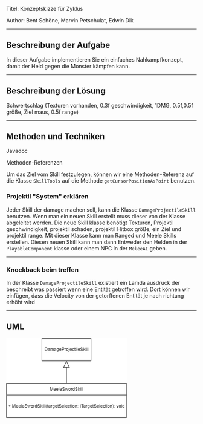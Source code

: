 Titel: Konzeptskizze für Zyklus

Author: Bent Schöne, Marvin Petschulat, Edwin Dik

---
## Beschreibung der Aufgabe
In dieser Aufgabe implementieren Sie ein einfaches Nahkampfkonzept, damit der Held gegen die
Monster kämpfen kann.


---

## Beschreibung der Lösung

Schwertschlag (Texturen vorhanden, 0.3f geschwindigkeit, 1DMG, 0.5f,0.5f größe, Ziel maus, 0.5f range)

---

## Methoden und Techniken

Javadoc

Methoden-Referenzen

Um das Ziel vom Skill festzulegen, können wir eine Methoden-Referenz auf die Klasse `SkillTools`
auf die Methode `getCursorPositionAsPoint` benutzen.

### Projektil "System" erklären

Jeder Skill der damage machen soll, kann die Klasse `DamageProjectileSkill` benutzen.
Wenn man ein neuen Skill erstellt muss dieser von der Klasse abgeleitet werden. Die neue Skill
klasse benötigt Texturen, Projektil geschwindigkeit, projektil schaden, projektil Hitbox größe,
ein Ziel und projektil range. Mit dieser Klasse kann man Ranged und Meele Skills erstellen.
Diesen neuen Skill kann man dann Entweder den Helden in der `PlayableComponent` klasse oder
einem NPC in der `MeleeAI` geben.

---

### Knockback beim treffen

In der Klasse `DamageProjectileSkill` existiert ein Lamda ausdruck der beschreibt was passiert wenn
eine Entität getroffen wird. Dort können wir einfügen, dass die Velocity von der getorffenen Entität
je nach richtung erhöht wird

---

## UML
![NahkampfUML](NahkampfUML.png)
